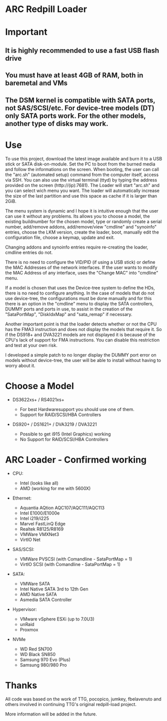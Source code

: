 # ARC Redpill Loader

# Important

## It is highly recommended to use a fast USB flash drive

## You must have at least 4GB of RAM, both in baremetal and VMs

## The DSM kernel is compatible with SATA ports, not SAS/SCSI/etc. For device-tree models (DT) only SATA ports work. For the other models, another type of disks may work.

# Use

To use this project, download the latest image available and burn it to a USB stick or SATA disk-on-module. Set the PC to boot from the burned media and follow the informations on the screen. When booting, the user can call the "arc.sh" (automated setup) command from the computer itself, access via SSH. You can also use the virtual terminal (ttyd) by typing the address provided on the screen (http://(ip):7681). The Loader will start "arc.sh" and you can select wich menu you want. The loader will automatically increase the size of the last partition and use this space as cache if it is larger than 2GiB.

The menu system is dynamic and I hope it is intuitive enough that the user can use it without any problems. Its allows you to choose a model, the existing buildnumber for the chosen model, type or randomly create a serial number, add/remove addons, add/remove/view "cmdline" and "synoinfo" entries, choose the LKM version, create the loader, boot, manually edit the configuration file, choose a keymap, update and exit.

Changing addons and synoinfo entries require re-creating the loader, cmdline entries do not.

There is no need to configure the VID/PID (if using a USB stick) or define the MAC Addresses of the network interfaces. If the user wants to modify the MAC Address of any interface, uses the "Change MAC" into "cmdline" menu.

If a model is chosen that uses the Device-tree system to define the HDs, there is no need to configure anything. In the case of models that do not use device-tree, the configurations must be done manually and for this there is an option in the "cmdline" menu to display the SATA controllers, DUMMY ports and ports in use, to assist in the creation of the "SataPortMap", "DiskIdxMap" and "sata_remap" if necessary.

Another important point is that the loader detects whether or not the CPU has the FMA3 instruction and does not display the models that require it. So if the DS918+ and DVA3221 models are not displayed it is because of the CPU's lack of support for FMA instructions. You can disable this restriction and test at your own risk.

I developed a simple patch to no longer display the DUMMY port error on models without device-tree, the user will be able to install without having to worry about it.

# Choose a Model

- DS3622xs+ / RS4021xs+
  - For best Hardwaresupport you should use one of them.
  - Support for RAID/SCSI/HBA Controllers

- DS920+ / DS1621+ / DVA3219 / DVA3221
  - Possible to get i915 (Intel Graphics) working
  - No Support for RAID/SCSI/HBA Controllers

# ARC Loader - Confirmed working

- CPU:
  - Intel (looks like all)
  - AMD (working for me with 5600X)

- Ethernet:
  - Aquantia AQtion AQC107/AQC111/AQC113
  - Intel E1000/E1000e
  - Intel i219/i225
  - Marvel FastLinQ Edge
  - Realtek R8125/R8169
  - VMWare VMXNet3
  - VirtIO Net

- SAS/SCSI:
  - VMWare PVSCSI (with Comandline - SataPortMap = 1)
  - VirtIO SCSI (with Comandline - SataPortMap = 1)

- SATA:
  - VMWare SATA
  - Intel Native SATA 3rd to 12th Gen
  - AMD Native SATA
  - Asmedia SATA Controller 

- Hypervisor:
  - VMware vSphere ESXi (up to 7.0U3)
  - unRaid
  - Proxmox

- NVMe
  - WD Red SN700
  - WD Black SN850
  - Samsung 970 Evo (Plus)
  - Samsung 980/980 Pro

# Thanks

All code was based on the work of TTG, pocopico, jumkey, fbelavenuto and others involved in continuing TTG's original redpill-load project.

More information will be added in the future.
